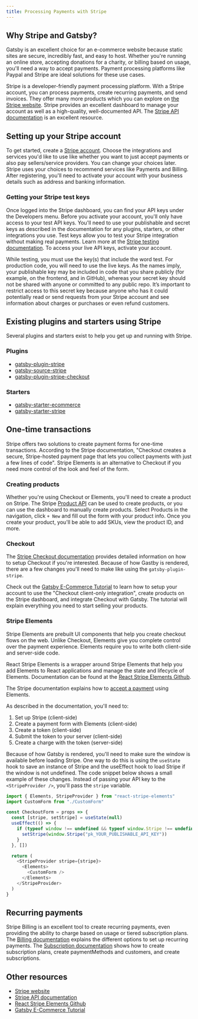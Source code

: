 ```yaml
---
title: Processing Payments with Stripe
---
```


## Why Stripe and Gatsby?

Gatsby is an excellent choice for an e-commerce website because static sites are secure, incredibly fast, and easy to host. Whether you're running an online store, accepting donations for a charity, or billing based on usage, you'll need a way to accept payments. Payment processing platforms like Paypal and Stripe are ideal solutions for these use cases.

Stripe is a developer-friendly payment processing platform. With a Stripe account, you can process payments, create recurring payments, and send invoices. They offer many more products which you can explore on [the Stripe website](https://stripe.com/). Stripe provides an excellent dashboard to manage your account as well as a high-quality, well-documented API. The [Stripe API documentation](https://stripe.com/docs/api) is an excellent resource.

## Setting up your Stripe account

To get started, create a [Stripe account](https://dashboard.stripe.com/register). Choose the integrations and services you'd like to use like whether you want to just accept payments or also pay sellers/service providers. You can change your choices later. Stripe uses your choices to recommend services like Payments and Billing. After registering, you'll need to activate your account with your business details such as address and banking information.

### Getting your Stripe test keys

Once logged into the Stripe dashboard, you can find your API keys under the Developers menu. Before you activate your account, you'll only have access to your test API keys. You'll need to use your publishable and secret keys as described in the documentation for any plugins, starters, or other integrations you use. Test keys allow you to test your Stripe integration without making real payments. Learn more at the [Stripe testing documentation](https://stripe.com/docs/testing). To access your live API keys, activate your account.

While testing, you must use the key(s) that include the word test. For production code, you will need to use the live keys. As the names imply, your publishable key may be included in code that you share publicly (for example, on the frontend, and in GitHub), whereas your secret key should not be shared with anyone or committed to any public repo. It’s important to restrict access to this secret key because anyone who has it could potentially read or send requests from your Stripe account and see information about charges or purchases or even refund customers.

## Existing plugins and starters using Stripe

Several plugins and starters exist to help you get up and running with Stripe.

### Plugins

- [gatsby-plugin-stripe](https://www.gatsbyjs.org/packages/gatsby-plugin-stripe/)
- [gatsby-source-stripe](https://www.gatsbyjs.org/packages/gatsby-source-stripe/)
- [gatsby-plugin-stripe-checkout](https://www.gatsbyjs.org/packages/gatsby-plugin-stripe-checkout/)

### Starters

- [gatsby-starter-ecommerce](https://www.gatsbyjs.org/starters/parmsang/gatsby-starter-ecommerce/)
- [gatsby-starter-stripe](https://www.gatsbyjs.org/starters/brxck/gatsby-starter-stripe/)

## One-time transactions

Stripe offers two solutions to create payment forms for one-time transactions. According to the Stripe documentation, "Checkout creates a secure, Stripe-hosted payment page that lets you collect payments with just a few lines of code". Stripe Elements is an alternative to Checkout if you need more control of the look and feel of the form.

### Creating products

Whether you're using Checkout or Elements, you'll need to create a product on Stripe. The Stripe [Product API](https://stripe.com/docs/api/products/create) can be used to create products, or you can use the dashboard to manually create products. Select Products in the navigation, click `+ New` and fill out the form with your product info. Once you create your product, you'll be able to add SKUs, view the product ID, and more.

### Checkout

The [Stripe Checkout documentation](https://stripe.com/docs/payments/checkout/one-time) provides detailed information on how to setup Checkout if you're interested. Because of how Gastby is rendered, there are a few changes you'll need to make like using the `gatsby-plugin-stripe`.

Check out the [Gatsby E-Commerce Tutorial](https://www.gatsbyjs.org/tutorial/ecommerce-tutorial/#installing-the-stripejs-plugin) to learn how to setup your account to use the "Checkout client-only integration", create products on the Stripe dashboard, and integrate Checkout with Gatsby. The tutorial will explain everything you need to start selling your products.

### Stripe Elements

Stripe Elements are prebuilt UI components that help you create checkout flows on the web. Unlike Checkout, Elements give you complete control over the payment experience. Elements require you to write both client-side and server-side code.

React Stripe Elements is a wrapper around Stripe Elements that help you add Elements to React applications and manage the state and lifecycle of Elements. Documentation can be found at the [React Stripe Elements Github](https://github.com/stripe/react-stripe-elements).

The Stripe documentation explains how to [accept a payment](https://stripe.com/docs/payments/accept-a-payment-charges#node) using Elements.

As described in the documentation, you'll need to:

1. Set up Stripe (client-side)
2. Create a payment form with Elements (client-side)
3. Create a token (client-side)
4. Submit the token to your server (client-side)
5. Create a charge with the token (server-side)

Because of how Gatsby is rendered, you'll need to make sure the window is available before loading Stripe. One way to do this is using the `useState` hook to save an instance of Stripe and the useEffect hook to load Stripe if the window is not undefined. The code snippet below shows a small example of these changes. Instead of passing your API key to the `<StripeProvider />`, you'll pass the `stripe` variable.

```javascript
import { Elements, StripeProvider } from "react-stripe-elements"
import CustomForm from "./CustomForm"

const CheckoutForm = props => {
  const [stripe, setStripe] = useState(null)
  useEffect(() => {
    if (typeof window !== undefined && typeof window.Stripe !== undefined) {
      setStripe(window.Stripe("pk_YOUR_PUBLISHABLE_API_KEY"))
    }
  }, [])

  return (
    <StripeProvider stripe={stripe}>
      <Elements>
        <CustomForm />
      </Elements>
    </StripeProvider>
  )
}
```

## Recurring payments

Stripe Billing is an excellent tool to create recurring payments, even providing the ability to charge based on usage or tiered subscription plans. The [Billing documentation](https://stripe.com/docs/billing) explains the different options to set up recurring payments. The [Subscription documentation](https://stripe.com/docs/billing/subscriptions/set-up-subscription) shows how to create subscription plans, create paymentMethods and customers, and create subscriptions.

## Other resources

- [Stripe website](https://stripe.com/)
- [Stripe API documentation](https://stripe.com/docs/api)
- [React Stripe Elements Github](https://github.com/stripe/react-stripe-elements)
- [Gatsby E-Commerce Tutorial](https://www.gatsbyjs.org/tutorial/ecommerce-tutorial/)
